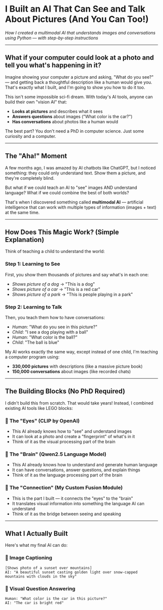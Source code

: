 # I Built an AI That Can See and Talk About Pictures (And You Can Too!)

*How I created a multimodal AI that understands images and conversations using Python — with step-by-step instructions*

---

## What if your computer could look at a photo and tell you what's happening in it?

Imagine showing your computer a picture and asking, "What do you see?" — and getting back a thoughtful description like a human would give you. That's exactly what I built, and I'm going to show you how to do it too.

This isn't some impossible sci-fi dream. With today's AI tools, anyone can build their own "vision AI" that:
- **Looks at pictures** and describes what it sees
- **Answers questions** about images ("What color is the car?")
- **Has conversations** about photos like a human would

The best part? You don't need a PhD in computer science. Just some curiosity and a computer.

---

## The "Aha!" Moment

A few months ago, I was amazed by AI chatbots like ChatGPT, but I noticed something: they could only understand text. Show them a picture, and they're completely blind.

But what if we could teach an AI to "see" images AND understand language? What if we could combine the best of both worlds?

That's when I discovered something called **multimodal AI** — artificial intelligence that can work with multiple types of information (images + text) at the same time.

---

## How Does This Magic Work? (Simple Explanation)

Think of teaching a child to understand the world:

### Step 1: Learning to See
First, you show them thousands of pictures and say what's in each one:
- *Shows picture of a dog* → "This is a dog"
- *Shows picture of a car* → "This is a red car"
- *Shows picture of a park* → "This is people playing in a park"

### Step 2: Learning to Talk
Then, you teach them how to have conversations:
- *Human*: "What do you see in this picture?"
- *Child*: "I see a dog playing with a ball"
- *Human*: "What color is the ball?"
- *Child*: "The ball is blue"

My AI works exactly the same way, except instead of one child, I'm teaching a computer program using:
- **330,000 pictures** with descriptions (like a massive picture book)
- **150,000 conversations** about images (like recorded chats)

---

## The Building Blocks (No PhD Required)

I didn't build this from scratch. That would take years! Instead, I combined existing AI tools like LEGO blocks:

### 🔧 **The "Eyes" (CLIP by OpenAI)**
- This AI already knows how to "see" and understand images
- It can look at a photo and create a "fingerprint" of what's in it
- Think of it as the visual processing part of the brain

### 🔧 **The "Brain" (Qwen2.5 Language Model)**
- This AI already knows how to understand and generate human language
- It can have conversations, answer questions, and explain things
- Think of it as the language processing part of the brain

### 🔧 **The "Connection" (My Custom Fusion Module)**
- This is the part I built — it connects the "eyes" to the "brain"
- It translates visual information into something the language AI can understand
- Think of it as the bridge between seeing and speaking

---

## What I Actually Built

Here's what my final AI can do:

### 🎯 **Image Captioning**
```
[Shows photo of a sunset over mountains]
AI: "A beautiful sunset casting golden light over snow-capped 
mountains with clouds in the sky"
```

### 🎯 **Visual Question Answering**
```
Human: "What color is the car in this picture?"
AI: "The car is bright red"